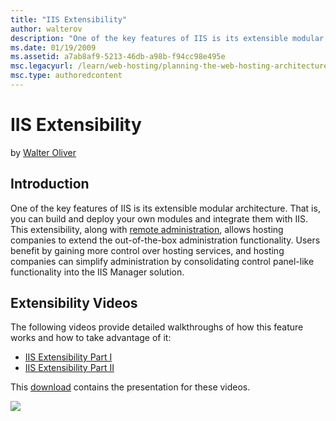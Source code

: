 ```yaml
---
title: "IIS Extensibility"
author: walterov
description: "One of the key features of IIS is its extensible modular architecture. That is, you can build and deploy your own modules and integrate them with IIS. This e..."
ms.date: 01/19/2009
ms.assetid: a7ab8af9-5213-46db-a98b-f94cc98e495e
msc.legacyurl: /learn/web-hosting/planning-the-web-hosting-architecture/iis-extensibility
msc.type: authoredcontent
---
```

# IIS Extensibility

by [Walter Oliver](https://github.com/walterov)

## Introduction

One of the key features of IIS is its extensible modular architecture. That is, you can build and deploy your own modules and integrate them with IIS. This extensibility, along with [remote administration](../../manage/remote-administration/index.md "remote administration"), allows hosting companies to extend the out-of-the-box administration functionality. Users benefit by gaining more control over hosting services, and hosting companies can simplify administration by consolidating control panel-like functionality into the IIS Manager solution.

## Extensibility Videos

The following videos provide detailed walkthroughs of how this feature works and how to take advantage of it:

- [IIS Extensibility Part I](https://mediadl.microsoft.com/mediadl/IISNET/Media/HDA20-IIS/IIS%20Extensibility%20Part%201%20of%202.wmv "IIS Extensibility Part I")
- [IIS Extensibility Part II](https://mediadl.microsoft.com/mediadl/IISNET/Media/HDA20-IIS/IIS%20Extensibility%20Part%202%20of%202.wmv "IIS Extensibility Part II")

This [download](https://download.microsoft.com/download/A/2/F/A2F199C0-672E-44E6-BF1D-878E233C3F08/IIS7_Extensibility.zip "download") contains the presentation for these videos.

[![](iis-extensibility/_static/image1.jpg)](https://download.microsoft.com/download/A/2/F/A2F199C0-672E-44E6-BF1D-878E233C3F08/IIS7_Extensibility.zip)
